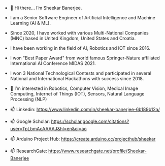 - 👋  Hi there... I’m Sheekar Banerjee. 
- I am a Senior Software Engineer of Artificial Intelligence and Machine Learning (AI & ML). 
 
- Since 2020, I have worked with various Multi-National Companies (MNC) based in United Kingdom, United States and Croatia.
- I have been working in the field of AI, Robotics and IOT since 2016.
- I won "Best Paper Award" from world famous Springer-Nature affiliated International AI Conference MIDAS 2021.
- I won 3 National Technological Contests and participated in several National and International Hackathons with success since 2018.
- 👀 I’m interested in Robotics, Computer Vision, Medical Image Computing, Internet of Things (IOT), Sensors, Natural Language Processing (NLP)

- 📫 Linkedin: https://www.linkedin.com/in/sheekar-banerjee-6b189b12a/
- 📫 Google Scholar: https://scholar.google.com/citations?user=TpLbmAcAAAAJ&hl=en&oi=ao
- 📫 Arduino Project Hub: https://create.arduino.cc/projecthub/sheekar
- 📫 ResearchGate: https://www.researchgate.net/profile/Sheekar-Banerjee


<!---
ac005sheekar/ac005sheekar is a ✨ special ✨ repository because its `README.md` (this file) appears on your GitHub profile.
You can click the Preview link to take a look at your changes.
--->
